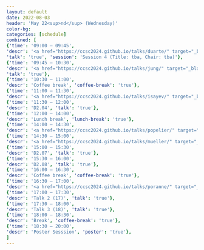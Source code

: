 ```yaml
---
layout: default
date: 2022-08-03
header: 'May 22<sup>nd</sup> (Wednesday)'
color-bg: 
categories: [schedule]
combined: [
{'time': '09:00 – 09:45', 
'descr': '<a href="https://ccsc2024.github.io/talks/duarte/" target="_blank"> D2.01 – Fernanda Duarte </a>',
'talk': 'true', 'session': 'Session 4 (Title: tba, Chair: tba)'},
{'time': '09:45 – 10:30', 
'descr': '<a href="https://ccsc2024.github.io/talks/jung/" target="_blank"> D2.02 – Yousung Jung </a>', 
'talk': 'true'},
{'time': '10:30 – 11:00', 
'descr': 'Coffee break', 'coffee-break': 'true'},
{'time': '11:00 – 11:30', 
'descr': '<a href="https://ccsc2024.github.io/talks/isayev/" target="_blank" > D2.03 – Olexander Isayev </a>', 'talk': 'true'},
{'time': '11:30 – 12:00', 
'descr': 'D2.04', 'talk': 'true'},
{'time': '12:00 – 14:00', 
'descr': 'Lunch break', 'lunch-break': 'true'},
{'time': '14:00 – 14:30', 
'descr': '<a href="https://ccsc2024.github.io/talks/popelier/" target="_blank"> D2.05 – Paul Popelier </a>','talk': 'true', 'session': 'Session 5 (Title: tba, Chair: tba)'},
{'time': '14:30 – 15:00', 
'descr': '<a href="https://ccsc2024.github.io/talks/mueller/" target="_blank"> D2.06 – Klaus Robert Müller </a>', 'talk': 'true'},
{'time': '15:00 – 15:30', 
'descr': 'D2.07', 'talk': 'true'},
{'time': '15:30 – 16:00', 
'descr': 'D2.08', 'talk': 'true'},
{'time': '16:00 – 16:30', 
'descr': 'Coffee break', 'coffee-break': 'true'},
{'time': '16:30 – 17:00', 
'descr': '<a href="https://ccsc2024.github.io/talks/poranne/" target="_blank"> D2.09 – Renana Poranne </a>','talk': 'true', 'session': 'Session 6 (Title: tba, Chair: tba)'},
{'time': '17:00 – 17:30', 
'descr': 'Talk 2 (17)', 'talk': 'true'},
{'time': '17:30 – 18:00', 
'descr': 'Talk 3 (18)', 'talk': 'true'},
{'time': '18:00 – 18:30', 
'descr': 'Break', 'coffee-break': 'true'},
{'time': '18:30 – 20:00', 
'descr': 'Poster Sesssion', 'poster': 'true'},
]
---
```

